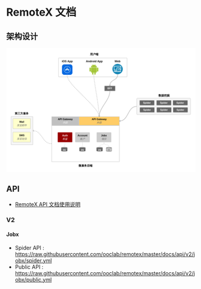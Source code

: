 # RemoteX 文档


## 架构设计

![](./design/remotex-arch-ms.png)


## API

- [RemoteX API 文档使用说明](./api/usage.md)

### V2

#### Jobx

- Spider API : https://raw.githubusercontent.com/ooclab/remotex/master/docs/api/v2/jobx/spider.yml
- Public API : https://raw.githubusercontent.com/ooclab/remotex/master/docs/api/v2/jobx/public.yml

